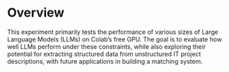 # Overview
This experiment primarily tests the performance of various sizes of Large Language Models (LLMs) on Colab’s free GPU. The goal is to evaluate how well LLMs perform under these constraints, while also exploring their potential for extracting structured data from unstructured IT project descriptions, with future applications in building a matching system.
